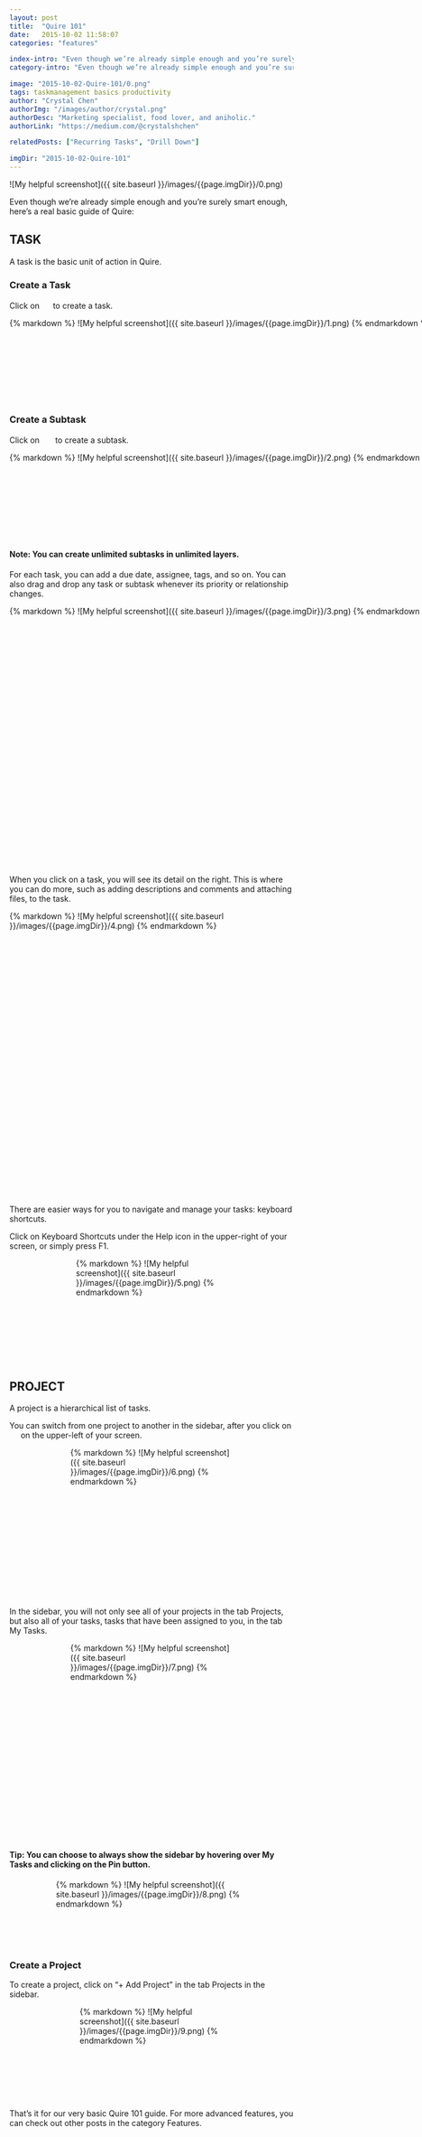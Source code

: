 ```yaml
---
layout: post
title:  "Quire 101"
date:   2015-10-02 11:58:07
categories: "features"

index-intro: "Even though we’re already simple enough and you’re surely smart enough, here’s a real basic guide of Quire. Task: A task is the basic unit of action in Quire."
category-intro: "Even though we’re already simple enough and you’re surely smart enough, here’s a real basic guide of Quire..."

image: "2015-10-02-Quire-101/0.png"
tags: taskmanagement basics productivity
author: "Crystal Chen"
authorImg: "/images/author/crystal.png"
authorDesc: "Marketing specialist, food lover, and aniholic."
authorLink: "https://medium.com/@crystalshchen"

relatedPosts: ["Recurring Tasks", "Drill Down"]

imgDir: "2015-10-02-Quire-101"
---
```



![My helpful screenshot]({{ site.baseurl }}/images/{{page.imgDir}}/0.png)

Even though we’re already simple enough and you’re surely smart enough, here’s a real basic guide of Quire:

## TASK

A task is the basic unit of action in Quire.

### Create a Task

Click on <img style="width: 16px; height: 16px; display: inline;" src="{{ site.baseurl }}/images/{{page.imgDir}}/add-task.png" /> to create a task.

<div style="width: 760px; height: 146px; margin: 0 auto;">
{% markdown %}
![My helpful screenshot]({{ site.baseurl }}/images/{{page.imgDir}}/1.png)
{% endmarkdown %}
</div>

### Create a Subtask

Click on <img style="width: 20px; height: 16px; display: inline;" src="{{ site.baseurl }}/images/{{page.imgDir}}/add-subtask.png" /> to create a subtask.

<div style="width: 760px; height: 151px; margin: 0 auto;">
{% markdown %}
![My helpful screenshot]({{ site.baseurl }}/images/{{page.imgDir}}/2.png)
{% endmarkdown %}
</div>

#### Note: You can create unlimited subtasks in unlimited layers.

For each task, you can add a due date, assignee, tags, and so on. You can also drag and drop any task or subtask whenever its priority or relationship changes.

<div style="width: 759px; height: 461px; margin: 0 auto;">
{% markdown %}
![My helpful screenshot]({{ site.baseurl }}/images/{{page.imgDir}}/3.png)
{% endmarkdown %}
</div>

When you click on a task, you will see its detail on the right. This is where you can do more, such as adding descriptions and comments and attaching files, to the task.

<div style="width: 522px; height: 505px; margin: 0 auto;">
{% markdown %}
![My helpful screenshot]({{ site.baseurl }}/images/{{page.imgDir}}/4.png)
{% endmarkdown %}
</div>

There are easier ways for you to navigate and manage your tasks: keyboard shortcuts.

Click on Keyboard Shortcuts under the Help icon in the upper-right of your screen, or simply press F1.

<div style="width: 268px; height: 185px; margin: 0 auto;">
{% markdown %}
![My helpful screenshot]({{ site.baseurl }}/images/{{page.imgDir}}/5.png)
{% endmarkdown %}
</div>

## PROJECT

A project is a hierarchical list of tasks.

You can switch from one project to another in the sidebar, after you click on <img style="width: 16px; height: 14px; display: inline;" src="{{ site.baseurl }}/images/{{page.imgDir}}/hamburger.png" /> on the upper-left of your screen.

<div style="width: 288px; height: 267px; margin: 0 auto;">
{% markdown %}
![My helpful screenshot]({{ site.baseurl }}/images/{{page.imgDir}}/6.png)
{% endmarkdown %}
</div>

In the sidebar, you will not only see all of your projects in the tab Projects, but also all of your tasks, tasks that have been assigned to you, in the tab My Tasks.

<div style="width: 288px; height: 346px; margin: 0 auto;">
{% markdown %}
![My helpful screenshot]({{ site.baseurl }}/images/{{page.imgDir}}/7.png)
{% endmarkdown %}
</div>

#### Tip: You can choose to always show the sidebar by hovering over My Tasks and clicking on the Pin button.

<div style="width: 339px; height: 118px; margin: 0 auto;">
{% markdown %}
![My helpful screenshot]({{ site.baseurl }}/images/{{page.imgDir}}/8.png)
{% endmarkdown %}
</div>

### Create a Project

To create a project, click on “+ Add Project” in the tab Projects in the sidebar.

<div style="width: 255px; height: 166px; margin: 0 auto;">
{% markdown %}
![My helpful screenshot]({{ site.baseurl }}/images/{{page.imgDir}}/9.png)
{% endmarkdown %}
</div>

That’s it for our very basic Quire 101 guide. For more advanced features, you can check out other posts in the category Features.


[jekyll]:      http://jekyllrb.com
[jekyll-gh]:   https://github.com/jekyll/jekyll
[jekyll-help]: https://github.com/jekyll/jekyll-help
